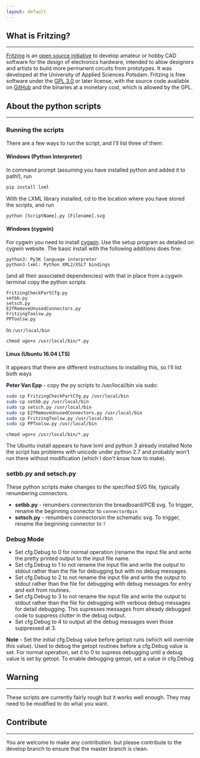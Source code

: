 ```yaml
---
layout: default
---
```


## What is Fritzing?

* * *

[Fritzing](https://fritzing.org) is an [open source initiative](http://www.opensource.org/docs/osd) to develop amateur or hobby CAD software for the design of electronics hardware, intended to allow designers and artists to build more permanent circuits from prototypes. It was developed at the University of Applied Sciences Potsdam. Fritzing is free software under the [GPL 3.0](https://www.gnu.org/licenses/gpl-3.0.en.html) or later license, with the source code available on [GitHub](https://github.com/fritzing/fritzing-app) and the binaries at a monetary cost, which is allowed by the GPL.

## About the python scripts

* * *

### Running the scripts
There are a few ways to run the script, and I'll list three of them:

#### Windows (Python Interpreter)
In command prompt (assuming you have installed python and added it to path!), run

```bash
pip install lxml
```

With the LXML library installed, cd to the location where you have stored the scripts, and run

```
python [ScriptName].py [Filename].svg
```

#### Windows (cygwin)
For cygwin you need to install [cygwin](https://cygwin.org). Use the setup program as detailed on cygwin website. The basic install with the following additions does fine:

```
python3: Py3K language interpreter 
python3-lxml: Python XML2/XSLT bindings
```

(and all their associated dependencies)
with that in place from a cygwin terminal copy the python scripts

```
FritzingCheckPartCfg.py
setbb.py
setsch.py
E2fRemoveUnusedConnectors.py
FritzingToolsw.py
PPToolsw.py
```

to `/usr/local/bin`

`chmod ugo+x /usr/local/bin/*.py`

#### Linux (Ubuntu 16.04 LTS)
It appears that there are different instructions to installing this, so I'll list both ways

**Peter Van Epp** - copy the py scripts to /usr/local/bin via sudo:

```bash
sudo cp FritzingCheckPartCfg.py /usr/local/bin 
sudo cp setbb.py /usr/local/bin
sudo cp setsch.py /usr/local/bin
sudo cp E2fRemoveUnusedConnectors.py /usr/local/bin
sudo cp FritzingToolsw.py /usr/local/bin
sudo cp PPToolsw.py /usr/local/bin
```

`chmod ugo+x /usr/local/bin/*.py`

The Ubuntu install appears to have lxml and python 3 already installed
Note the script has problems with unicode under python 2.7 and probably won't run there without modification (which I don't know how to make). 

### setbb.py and setsch.py
These python scripts make changes to the specified SVG file, typically renumbering connectors.

* **setbb.py** - renumbers connectorsin the breadboard/PCB svg. To trigger, rename the beginning connector to `connector0pin`
* **setsch.py** - renumbers connectorsin the schematic svg. To trigger, rename the beginning connector to `?`

### Debug Mode
* Set cfg.Debug to 0 for normal operation (rename the input file and write the pretty printed output to the input file name.
* Set cfg.Debug to 1 to not rename the input file and write the output to stdout rather than the file for debugging but with no debug messages.
* Set cfg.Debug to 2 to not rename the input file and write the output to stdout rather than the file for debugging with debug messages for entry and exit from routines.
* Set cfg.Debug to 3 to not rename the input file and write the output to stdout rather than the file for debugging with verbous debug messages for detail debugging. This supresses messages from already debugged code to suppress clutter in the debug output.
* Set cfg.Debug to 4 to output all the debug messages even those suppressed at 3.

**Note** - Set the initial cfg.Debug value before getopt runs (which will override this value). Used to debug the getopt routines before a cfg.Debug value is set. For normal operation, set it to 0 to supress debugging until a debug value is set by getopt. To enable debugging getopt, set a value in cfg.Debug

## Warning

* * *

These scripts are currently fairly rough but it works well enough. They may need to be modified to do what you want.

## Contribute

* * *

You are welcome to make any contribution. but please contribute to the develop branch to ensure that the master branch is clean.
